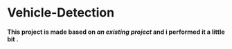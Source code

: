# Vehicle-Detection

**This project is made based on *an existing project* and i performed it a little bit .**
